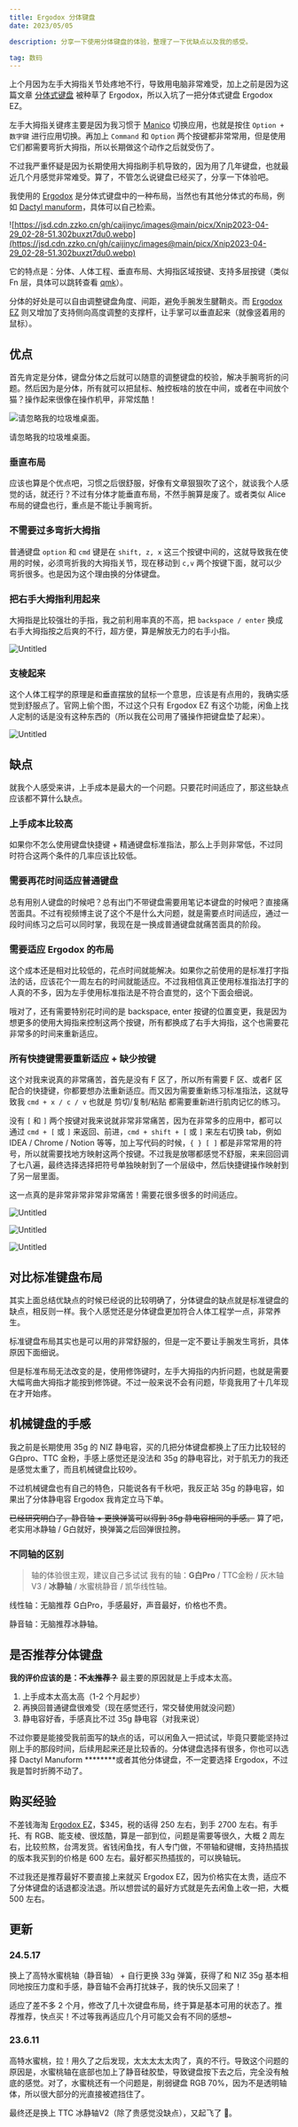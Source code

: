```yaml
---
title: Ergodox 分体键盘
date: 2023/05/05

description: 分享一下使用分体键盘的体验，整理了一下优缺点以及我的感受。

tag: 数码
---
```


上个月因为左手大拇指关节处疼地不行，导致用电脑非常难受，加上之前是因为这篇文章 [分体式键盘](https://reorx.com/blog/split-keyboards/) 被种草了  Ergodox，所以入坑了一把分体式键盘 Ergodox EZ。

左手大拇指关键疼主要是因为我习惯于 [Manico](https://manico.im/) 切换应用，也就是按住 `Option + 数字键` 进行应用切换。再加上 `Command` 和 `Option` 两个按键都非常常用，但是使用它们都需要弯折大拇指，所以长期做这个动作之后就受伤了。

不过我严重怀疑是因为长期使用大拇指刷手机导致的，因为用了几年键盘，也就最近几个月感觉非常难受。算了，不管怎么说键盘已经买了，分享一下体验吧。

我使用的 [Ergodox](https://www.ergodox.io/) 是分体式键盘中的一种布局，当然也有其他分体式的布局，例如 [Dactyl manuform](https://github.com/abstracthat/dactyl-manuform)，具体可以自己检索。

![https://jsd.cdn.zzko.cn/gh/caijinyc/images@main/picx/Xnip2023-04-29_02-28-51.302buxzt7du0.webp](https://jsd.cdn.zzko.cn/gh/caijinyc/images@main/picx/Xnip2023-04-29_02-28-51.302buxzt7du0.webp)

它的特点是：分体、人体工程、垂直布局、大拇指区域按键、支持多层按键（类似 Fn 层，具体可以跳转查看 [qmk](https://github.com/qmk/qmk_firmware)）。

分体的好处是可以自由调整键盘角度、间距，避免手腕发生腱鞘炎。而 [Ergodox EZ](https://ergodox-ez.com/) 则又增加了支持侧向高度调整的支撑杆，让手掌可以垂直起来（就像竖着用的鼠标）。

## 优点

首先肯定是分体，键盘分体之后就可以随意的调整键盘的校验，解决手腕弯折的问题。然后因为是分体，所有就可以把鼠标、触控板啥的放在中间，或者在中间放个猫？操作起来很像在操作机甲，非常炫酷！

![请忽略我的垃圾堆桌面。](https://jsd.cdn.zzko.cn/gh/caijinyc/images@main/picx/Untitled.4ztq9g1kjuw0.webp)

请忽略我的垃圾堆桌面。

### **垂直布局**

应该也算是个优点吧，习惯之后很舒服，好像有文章狠狠吹了这个，就谈我个人感觉的话，就还行？不过有分体才能垂直布局，不然手腕算是废了。或者类似 Alice 布局的键盘也行，重点是不能让手腕弯折。

### **不需要过多弯折大拇指**

普通键盘 `option` 和 `cmd` 键是在 `shift, z, x` 这三个按键中间的，这就导致我在使用的时候，必须弯折我的大拇指关节，现在移动到 `c,v` 两个按键下面，就可以少弯折很多。也是因为这个理由换的分体键盘。

### **把右手大拇指利用起来**

大拇指是比较强壮的手指，我之前利用率真的不高，把 `backspace / enter` 换成右手大拇指按之后爽的不行，超方便，算是解放无力的右手小指。

![Untitled](https://jsd.cdn.zzko.cn/gh/caijinyc/images@main/picx/Untitled-1.gn64ft4gluo.webp)

### 支棱起来

这个人体工程学的原理是和垂直摆放的鼠标一个意思，应该是有点用的，我确实感觉到舒服点了。官网上偷个图，不过这个只有 Ergodox EZ 有这个功能，闲鱼上找人定制的话是没有这种东西的（所以我在公司用了骚操作把键盘垫了起来）。

![Untitled](https://jsd.cdn.zzko.cn/gh/caijinyc/images@main/picx/Untitled-2.5uv73yafl380.webp)

## 缺点

就我个人感受来讲，上手成本是最大的一个问题。只要花时间适应了，那这些缺点应该都不算什么缺点。

### **上手成本比较高**

如果你不怎么使用键盘快捷键 + 精通键盘标准指法，那么上手则非常低，不过同时符合这两个条件的几率应该比较低。

### **需要再花时间适应普通键盘**

总有用别人键盘的时候吧？总有出门不带键盘需要用笔记本键盘的时候吧？直接痛苦面具。不过有视频博主说了这个不是什么大问题，就是需要点时间适应，通过一段时间练习之后可以同时掌，我现在是一换成普通键盘就痛苦面具的阶段。

### **需要适应 Ergodox 的布局**

这个成本还是相对比较低的，花点时间就能解决。如果你之前使用的是标准打字指法的话，应该花个一周左右的时间就能适应。不过我相信真正使用标准指法打字的人真的不多，因为左手使用标准指法是不符合直觉的，这个下面会细说。

哦对了，还有需要特别花时间的是 backspace, enter 按键的位置变更，我是因为想更多的使用大拇指来控制这两个按键，所有都换成了右手大拇指，这个也需要花非常多的时间来重新适应。

### ********************所有快捷键需要重新适应 + 缺少按键********************

这个对我来说真的非常痛苦，首先是没有 F 区了，所以所有需要 F 区、或者F 区配合的快捷键，你都要想办法重新适应。而又因为需要重新练习标准指法，这就导致我 `cmd + x / c / v` 也就是 剪切/复制/粘贴 都需要重新进行肌肉记忆的练习。

没有 `[` 和 `]` 两个按键对我来说就非常非常痛苦，因为在非常多的应用中，都可以通过 `cmd + [` 或 `]` 来返回、前进，`cmd + shift + [` 或 `]` 来左右切换 tab，例如 IDEA / Chrome / Notion 等等，加上写代码的时候，`{ } [ ]` 都是非常常用的符号，所以就需要找地方映射这两个按键。不过我是放哪都感觉不舒服，来来回回调了七八遍，最终选择选择把符号单独映射到了一个层级中，然后快捷键操作映射到了另一层里面。

这一点真的是非常非常非常非常痛苦！需要花很多很多的时间适应。

![Untitled](https://jsd.cdn.zzko.cn/gh/caijinyc/images@main/picx/Untitled-4.4xu59g5ee080.webp)

![Untitled](https://jsd.cdn.zzko.cn/gh/caijinyc/images@main/picx/Untitled-3.7ec1pk4qr4o0.webp)

![Untitled](https://jsd.cdn.zzko.cn/gh/caijinyc/images@main/picx/Untitled-5.3ax8c27tkwk0.webp)

## 对比标准键盘布局

其实上面总结优缺点的时候已经说的比较明确了，分体键盘的缺点就是标准键盘的缺点，相反则一样。我个人感觉还是分体键盘更加符合人体工程学一点，非常养生。

标准键盘布局其实也是可以用的非常舒服的，但是一定不要让手腕发生弯折，具体原因下面细说。

但是标准布局无法改变的是，使用修饰键时，左手大拇指的内折问题，也就是需要大幅弯曲大拇指才能按到修饰键。不过一般来说不会有问题，毕竟我用了十几年现在才开始疼。

## 机械键盘的手感

我之前是长期使用 35g 的 NIZ 静电容，买的几把分体键盘都换上了压力比较轻的 G白pro、TTC 金粉，手感上感觉还是没法和 35g 的静电容比，对于肌无力的我还是感觉太重了，而且机械键盘比较吵。

不过机械键盘也有自己的特色，只能说各有千秋吧，我反正站 35g 的静电容，如果出了分体静电容 Ergodox 我肯定立马下单。

~~已经研究明白了，静音轴 + 更换弹簧可以得到 35g 静电容相同的手感。~~ 算了吧，老实用冰静轴 / G白就好，换弹簧之后回弹很拉胯。

### **不同轴的区别**

> 轴的体验很主观，建议自己多试试
我有的轴：**G白Pro** / TTC金粉 / 灰木轴V3 / **冰静轴** / 水蜜桃静音 / 凯华线性轴。

线性轴：无脑推荐 G白Pro，手感最好，声音最好，价格也不贵。

静音轴：无脑推荐冰静轴。

## 是否推荐分体键盘

**我的评价应该的是：~~不太推荐？~~** 最主要的原因就是上手成本太高。

1. 上手成本太高太高（1-2 个月起步）
2. 再换回普通键盘很难受（现在感觉还行，常交替使用就没问题）
3. 静电容好香，手感真比不过 35g 静电容（对我来说）

不过你要是能接受我前面写的缺点的话，可以闲鱼入一把试试，毕竟只要能坚持过刚上手的那段时间，后续用起来还是比较香的。分体键盘选择有很多，你也可以选择 Dactyl Manuform ********或者其他分体键盘，不一定要选择 Ergodox，不过我是暂时折腾不动了。

## 购买经验

不差钱海淘 [Ergodox EZ](https://ergodox-ez.com/)，$345，税的话得 250 左右，到手 2700 左右。有手托、有 RGB、能支棱、很炫酷，算是一部到位，问题是需要等很久，大概 2 周左右，比较煎熬，台湾发货。省钱闲鱼找，有人专门做，不带轴和键帽，支持热插拔的版本我买到的价格是 600 左右。最好都买热插拔的，可以换轴玩。

不过我还是推荐最好不要直接上来就买 Ergodox EZ，因为价格实在太贵，适应不了分体键盘的话退都没法退。所以想尝试的最好方式就是先去闲鱼上收一把，大概 500 左右。

## 更新

### 24.5.17

换上了高特水蜜桃轴（静音轴） + 自行更换 33g 弹簧，获得了和 NIZ 35g 基本相同地按压力度和手感，静音轴不会再打扰妹子，我的快乐又回来了！

适应了差不多 2 个月，修改了几十次键盘布局，终于算是基本可用的状态了。推荐推荐，快点买！不过等我再适应几个月可能又会有不同的感想~

### 23.6.11

高特水蜜桃，拉！用久了之后发现，太太太太太肉了，真的不行。导致这个问题的原因是，水蜜桃轴在底部也加上了静音硅胶垫，导致键盘按下去之后，完全没有触底的感觉。对了，水蜜桃还有一个问题是，削弱键盘 RGB 70%，因为不是透明轴体，所以很大部分的光直接被遮挡住了。

最终还是换上 TTC 冰静轴V2（除了贵感觉没缺点），又起飞了 🥳。
